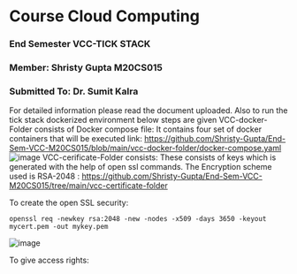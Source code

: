 # Course Cloud Computing
### End Semester VCC-TICK STACK
### Member: Shristy Gupta M20CS015
### Submitted To: Dr. Sumit Kalra

For detailed information please read the document uploaded.
Also to run the tick stack dockerized environment below steps are given
VCC-docker-Folder consists of   Docker compose file: It contains four set of docker containers that will be executed link: https://github.com/Shristy-Gupta/End-Sem-VCC-M20CS015/blob/main/vcc-docker-folder/docker-compose.yaml
![image](https://user-images.githubusercontent.com/26459890/144478509-2e0ea3ac-e1e9-4e6d-b10a-864f8fdb0548.png)
VCC-cerificate-Folder consists: These consists of keys which is generated with the help of open ssl commands. The Encryption scheme used is RSA-2048 : https://github.com/Shristy-Gupta/End-Sem-VCC-M20CS015/tree/main/vcc-certificate-folder

To create the open SSL security:
```
openssl req -newkey rsa:2048 -new -nodes -x509 -days 3650 -keyout mycert.pem -out mykey.pem
```
![image](https://user-images.githubusercontent.com/26459890/144478941-22caed02-3c67-4116-8adf-b205217c6571.png)

To give access rights:




